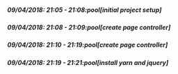 
##### 09/04/2018: 21:05 - 21:08:pool[initial project setup]

##### 09/04/2018: 21:08 - 21:09:pool[create page controller]

##### 09/04/2018: 21:10 - 21:19:pool[create page controller]

##### 09/04/2018: 21:19 - 21:21:pool[install yarn and jquery]
